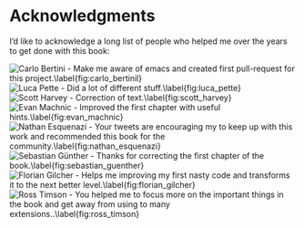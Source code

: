 # Acknowledgments

I’d like to acknowledge a long list of people who helped me over the years to get done with this book:

![Carlo Bertini - Make me aware of emacs and created first pull-request for this project.\label{fig:carlo_bertinil}](https://pbs.twimg.com/profile_images/3621376547/19415fc26f72ba89666ea3071474f60b.jpeg)
![Luca Pette - Did a lot of different stuff.\label{fig:luca_pette}](https://pbs.twimg.com/profile_images/3556445089/947b5733f3a3fb82d2c2e6964ffc9a15.jpeg)
![Scott Harvey - Correction of text.\label{fig:scott_harvey}](https://pbs.twimg.com/profile_images/378800000510074575/2f8682ce58d2e898428d89f133200c6f.jpeg)
![Evan Machnic - Improved the first chapter with useful hints.\label{fig:evan_machnic}]()
![Nathan Esquenazi - Your tweets are encouraging my to keep up with this work and recommended this book for the community.\label{fig:nathan_esquenazi}](https://pbs.twimg.com/profile_images/398364521/nathan_sp.png)
![Sebastian Günther - Thanks for correcting the first chapter of the book.\label{fig:sebastian_guenther}](https://pbs.twimg.com/profile_images/645803898/me.png)
![Florian Gilcher - Helps me improving my first nasty code and transforms it to the next better level.\label{fig:florian_gilcher}](https://pbs.twimg.com/profile_images/2902714965/86f0a67b9b1f1e5e5d1f443580842ddb.png)
![Ross Timson - You helped me to focus more on the important things in the book and get away from using to many extensions..\label{fig:ross_timson}](https://pbs.twimg.com/profile_images/3320588708/9237d8d056e9ce2fa737ea7ab2de345b.jpeg)

